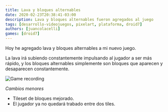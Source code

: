 ```yaml
---
title: Lava y bloques alternables
date: 2020-02-23T20:38:41-03:00
description: Lava y bloques alternables fueron agregados al juego
tags: [desarrollo-videojuegos, pixelart, plataforma, droid7]
authors: [juancolacelli]
games: [droid7]
---
```


Hoy he agregado lava y bloques alternables a mi nuevo juego.

La lava irá subiendo constantemente impulsando al jugador a ser más rápido, y los bloques alternables simplemente son bloques que aparecen y desaparecen constantemente.

![Game recording](recording.gif)

*Cambios menores*
- Tileset de bloques mejorado.
- El jugador ya no quedará trabado entre dos tiles.
